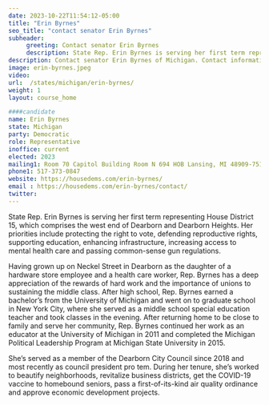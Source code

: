 ```yaml
---
date: 2023-10-22T11:54:12-05:00
title: "Erin Byrnes"
seo_title: "contact senator Erin Byrnes"
subheader:
     greeting: Contact senator Erin Byrnes
     description: State Rep. Erin Byrnes is serving her first term representing House District 15. Her priorities include protecting the right to vote, defending reproductive rights, supporting education, enhancing infrastructure, increasing access to mental health care and passing common-sense gun regulations.
description: Contact senator Erin Byrnes of Michigan. Contact information for Erin Byrnes includes email address, phone number, and mailing address.
image: erin-byrnes.jpeg
video:
url:  /states/michigan/erin-byrnes/
weight: 1
layout: course_home

####candidate
name: Erin Byrnes
state: Michigan
party: Democratic
role: Representative
inoffice: current
elected: 2023
mailing1: Room 70 Capitol Building Room N 694 HOB Lansing, MI 48909-7514
phone1: 517-373-0847
website: https://housedems.com/erin-byrnes/
email : https://housedems.com/erin-byrnes/contact/
twitter:
---
```


State Rep. Erin Byrnes is serving her first term representing House District 15, which comprises the west end of Dearborn and Dearborn Heights. Her priorities include protecting the right to vote, defending reproductive rights, supporting education, enhancing infrastructure, increasing access to mental health care and passing common-sense gun regulations.

Having grown up on Neckel Street in Dearborn as the daughter of a hardware store employee and a health care worker, Rep. Byrnes has a deep appreciation of the rewards of hard work and the importance of unions to sustaining the middle class. After high school, Rep. Byrnes earned a bachelor’s from the University of Michigan and went on to graduate school in New York City, where she served as a middle school special education teacher and took classes in the evening. After returning home to be close to family and serve her community, Rep. Byrnes continued her work as an educator at the University of Michigan in 2011 and completed the Michigan Political Leadership Program at Michigan State University in 2015.

She’s served as a member of the Dearborn City Council since 2018 and most recently as council president pro tem. During her tenure, she’s worked to beautify neighborhoods, revitalize business districts, get the COVID-19 vaccine to homebound seniors, pass a first-of-its-kind air quality ordinance and approve economic development projects.
